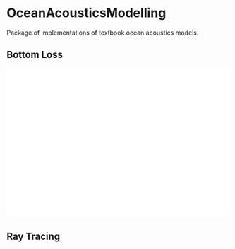 # OceanAcousticsModelling
Package of implementations of textbook ocean acoustics models.

## Bottom Loss
![](img/BottomLoss_Parameters.png)

## Ray Tracing
